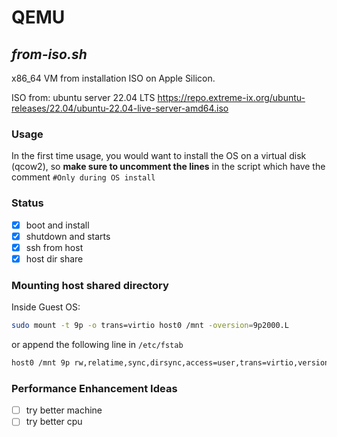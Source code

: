 # QEMU
## _from-iso.sh_
x86_64 VM from installation ISO on Apple Silicon.

ISO from: ubuntu server 22.04 LTS
https://repo.extreme-ix.org/ubuntu-releases/22.04/ubuntu-22.04-live-server-amd64.iso

### Usage
In the first time usage, you would want to install the OS on a virtual disk (qcow2), so **make sure to uncomment the lines** in the script which have the comment `#Only during OS install`

### Status
- [x] boot and install
- [x] shutdown and starts
- [x] ssh from host
- [x] host dir share

### Mounting host shared directory
Inside Guest OS:
```sh
sudo mount -t 9p -o trans=virtio host0 /mnt -oversion=9p2000.L
```

or append the following line in `/etc/fstab`
```sh
host0 /mnt 9p rw,relatime,sync,dirsync,access=user,trans=virtio,version=9p2000.L
```

### Performance Enhancement Ideas
- [ ] try better machine
- [ ] try better cpu